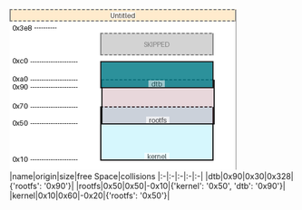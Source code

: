 ![memory map diagram](test_generate_doc_example_collisions_cropped.png)
|name|origin|size|free Space|collisions
|:-|:-|:-|:-|:-|
|<span style='color:(2, 168, 121, 103)'>dtb</span>|0x90|0x30|0x328|{'rootfs': '0x90'}|
|<span style='color:(34, 121, 159, 176)'>rootfs</span>|0x50|0x50|-0x10|{'kernel': '0x50', 'dtb': '0x90'}|
|<span style='color:(158, 91, 62, 196)'>kernel</span>|0x10|0x60|-0x20|{'rootfs': '0x50'}|

